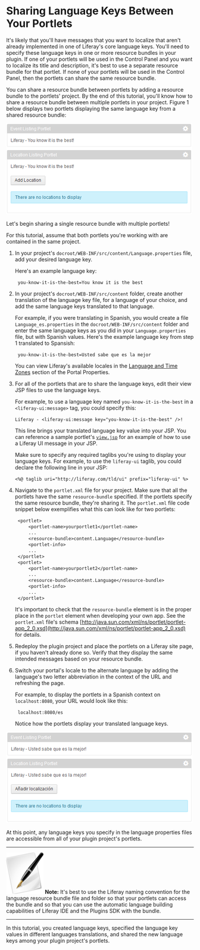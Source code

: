 # Sharing Language Keys Between Your Portlets [](id=sharing-language-keys-between-your-portlets)

<!-- The beginning and ending test portlets can be found at the following:
Begin: https://github.com/liferay/liferay-docs/tree/master/develop/tutorials/code/liferay-mvc/prefs/begin/event-listing-portlet
End: https://github.com/codyhoag/liferay-docs/tree/master/develop/tutorials/code/loc/share-lang-keys/end/event-listing-portlet
-->

It's likely that you'll have messages that you want to localize that aren't
already implemented in one of Liferay's core language keys. You'll need to
specify these language keys in one or more resource bundles in your plugin. If
one of your portlets will be used in the Control Panel and you want to localize
its title and description, it's best to use a separate resource bundle for that
portlet. If none of your portlets will be used in the Control Panel, then the
portlets can share the same resource bundle. 

You can share a resource bundle between portlets by adding a resource bundle to
the portlets' project. By the end of this tutorial, you'll know how to share a
resource bundle between multiple portlets in your project. Figure 1 below
displays two portlets displaying the same language key from a shared resource
bundle: 

![Figure 1: When portlets share the same resource bundle they can display the same textual elements, based on language keys from that resource bundle.](../../images/portlet-localization-shared-bundle.png)

Let's begin sharing a single resource bundle with multiple portlets! 

For this tutorial, assume that both portlets you're working with are contained
in the same project. 

1. In your project's `docroot/WEB-INF/src/content/Language.properties` file, add
   your desired language key.

    Here's an example language key: 

        you-know-it-is-the-best=You know it is the best

2. In your project's `docroot/WEB-INF/src/content` folder, create another
   translation of the language key file, for a language of your choice, and add
   the same language keys translated to that language.

    For example, if you were translating in Spanish, you would create a file
    `Language_es.properties` in the `docroot/WEB-INF/src/content` folder and
    enter the same language keys as you did in your `Language.properties` file,
    but with Spanish values. Here's the example language key from step 1
    translated to Spansish:

        you-know-it-is-the-best=Usted sabe que es la mejor

    You can view Liferay's available locales in the [Language and Time
    Zones](http://docs.liferay.com/portal/6.2/propertiesdoc/portal.properties.html#Languages%20and%20Time%20Zones)
    section of the Portal Properties. 

3.  For all of the portlets that are to share the language keys, edit their view
    JSP files to use the language keys. 

    For example, to use a language key named `you-know-it-is-the-best` in a
    `<liferay-ui:message>` tag, you could specify this: 

        Liferay - <liferay-ui:message key="you-know-it-is-the-best" />!

    This line brings your translated language key value into your JSP. You can
    reference a sample portlet's
    [`view.jsp`](https://github.com/liferay/liferay-docs/blob/master/develop/tutorials/code/loc/share-lang-keys/end/event-listing-portlet/docroot/html/locationlisting/view.jsp)
    for an example of how to use a Liferay UI message in your JSP.

    Make sure to specify any required taglibs you're using to display your
    language keys. For example, to use the `liferay-ui` taglib, you could
    declare the following line in your JSP: 

        <%@ taglib uri="http://liferay.com/tld/ui" prefix="liferay-ui" %> 

4. Navigate to the `portlet.xml` file for your project. Make sure that all the
   portlets have the same `resource-bundle` specified. If the portlets specify
   the same resource bundle, they're sharing it. The `portlet.xml` file code
   snippet below exemplifies what this can look like for two portlets: 

        <portlet>
            <portlet-name>yourportlet1</portlet-name>
            ...
            <resource-bundle>content.Language</resource-bundle>
            <portlet-info>
            ...
        </portlet>
        <portlet>
            <portlet-name>yourportlet2</portlet-name>
            ...
            <resource-bundle>content.Language</resource-bundle>
            <portlet-info>
            ...
        </portlet>

    It's important to check that the `resource-bundle` element is in the proper
    place in the `portlet` element when developing your own app. See the
    `portlet.xml` file's schema
    [http://java.sun.com/xml/ns/portlet/portlet-app_2_0.xsd](http://java.sun.com/xml/ns/portlet/portlet-app_2_0.xsd)
    for details. 

5. Redeploy the plugin project and place the portlets on a Liferay site page, if
   you haven't already done so. Verify that they display the same intended
   messages based on your resource bundle. 

6. Switch your portal's locale to the alternate language by adding the
   language's two letter abbreviation in the context of the URL and refreshing
   the page.

    For example, to display the portlets in a Spanish context on
    `localhost:8080`, your URL would look like this:

        localhost:8080/es

    Notice how the portlets display your translated language keys. 

![Figure 2: This figure displays two portlets sharing a Spanish translation of a language key from the same resource bundle. Sharing resource bundles between multiple portlets helps you leverage common translated text.](../../images/portlet-localization-shared-bundle-spanish.png)

At this point, any language keys you specify in the language properties files
are accessible from all of your plugin project's portlets. 

---

![Note](../../images/tip-pen-paper.png) **Note:** It's best to use the Liferay
naming convention for the language resource bundle file and folder so that your
portlets can access the bundle and so that you can use the automatic language
building capabilities of Liferay IDE and the Plugins SDK with the bundle. 

---

In this tutorial, you created language keys, specified the language key values
in different languages translations, and shared the new language keys among
your plugin project's portlets. 

